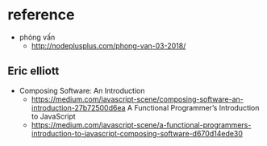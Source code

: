 # reference 
* phỏng vấn 
    * http://nodeplusplus.com/phong-van-03-2018/

## Eric elliott
* Composing Software: 
    An Introduction
    * https://medium.com/javascript-scene/composing-software-an-introduction-27b72500d6ea
    A Functional Programmer’s Introduction to JavaScript 
    * https://medium.com/javascript-scene/a-functional-programmers-introduction-to-javascript-composing-software-d670d14ede30